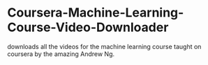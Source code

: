 Coursera-Machine-Learning-Course-Video-Downloader
=================================================

downloads all the videos for the machine learning course taught on coursera by the amazing Andrew Ng.
